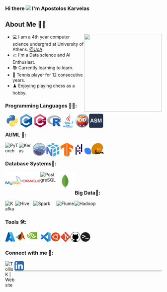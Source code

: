 
### Hi there <img src="https://github.com/TheDudeThatCode/TheDudeThatCode/blob/master/Assets/Hi.gif" width="20"> I'm Apostolos Karvelas

## About Me 👨‍🎓
<p><img align="right" src="images/giphy.gif" width="250" height="250" /></p>

- 💻 I am a 4th year computer science undergrad at University of Athens. [@UoA].
- 📈 I'm a Data science and AI Enthusiast.
- 📚 Currently learning to learn.
- 🎾 Tennis player for 12 consecutive years.
- ♟️  Enjoying playing chess as a hobby. 

### Programming Languages 👨‍💻:

<img align="left" alt="Python" width="45px" src="https://github.com/devicons/devicon/blob/master/icons/python/python-original.svg" />
<img align="left" alt="C" width="45px" src="https://github.com/devicons/devicon/blob/master/icons/c/c-original.svg" />
<img align="left" alt="Cpp" width="45px" src="https://github.com/devicons/devicon/blob/master/icons/cplusplus/cplusplus-original.svg" />
<img align="left" alt="R" width="45px" src="https://github.com/devicons/devicon/blob/master/icons/r/r-original.svg" />
<img align="left" alt="Java" width="45px" src="https://github.com/devicons/devicon/blob/master/icons/java/java-original.svg" />
<img align="left" alt="Prolog" width="45px" src="images/prolog.png" />
<img align="left" alt="Assembly" width="45px" src="images/assembly2.png" />

<br><br>
### AI/ML 🤖:
<img align="left" alt="PyTorch" width="44px" src="https://www.vectorlogo.zone/logos/pytorch/pytorch-icon.svg" />
<img align="left" alt="Keras" width="44px" src="https://upload.wikimedia.org/wikipedia/commons/a/ae/Keras_logo.svg" />
<img align="left" alt="seaborn" width="43px" src="images/seaborn.png" />
<img align="left" alt="numpy" width="45px" src="https://github.com/devicons/devicon/blob/master/icons/numpy/numpy-original.svg" />
<img align="left" alt="tensorflow" width="45px" src="https://github.com/devicons/devicon/blob/master/icons/tensorflow/tensorflow-original.svg" />
<img align="left" alt="pandas" width="32px" src="images/pandas.png" />
<img align="left" alt="scikit-learn" width="70px" src="images/scikit-learn.png" />

<br><br>
### Database Systems💾:
<img align="left" alt="MySQL" width="55px" src="https://github.com/devicons/devicon/blob/master/icons/mysql/mysql-original-wordmark.svg" />
<img align="left" alt="Oracle" width="58px" src="https://github.com/devicons/devicon/blob/master/icons/oracle/oracle-original.svg" />
<img align="left" alt="PostgreSQL" width="53px" src="https://upload.wikimedia.org/wikipedia/commons/2/29/Postgresql_elephant.svg" />
<img align="left" alt="MongoDB" width="58px" src="images/mongo2.svg" />

<br><br>
### Big Data💽:
<img align="left" alt="Kafka" width="32px" src="https://upload.wikimedia.org/wikipedia/commons/0/05/Apache_kafka.svg" />
<img align="left" alt="Hive" width="58px" src="https://upload.wikimedia.org/wikipedia/commons/b/bb/Apache_Hive_logo.svg" />
<img align="left" alt="Spark" width="75px" src="https://upload.wikimedia.org/wikipedia/commons/f/f3/Apache_Spark_logo.svg" />
<img align="left" alt="Flume" width="58px" src="https://flume.apache.org/_static/flume-logo.png" />
<img align="left" alt="Hadoop" width="72px" src="https://seeklogo.com/images/H/hadoop-logo-D36814CB84-seeklogo.com.png" />

<br><br>
### Tools 🛠️:
<img align="left" alt="Azure" width="32px" src="https://github.com/devicons/devicon/blob/master/icons/azure/azure-original.svg" />
<img align="left" alt="MATLAB" width="32px" src="./images/matlab.png" />
<img align="left" alt="CUDA" width="50px" src="./images/cuda2.png" />
<img align="left" alt="Visual Studio Code" width="32px" src="./images/vscode.png" />
<img align="left" alt="Linux" width="32px" src="./images/ubuntu3.png" />
<img align="left" alt="Git" width="32px" src="./images/git.png" />
<img align="left" alt="GitHub" width="32px" src="./images/github.png" />
<img align="left" alt="Terminal" width="32px" src="./images/terminal.png" />

<br><br>
### Connect with me 🔗:
[<img align="left" alt="TollisK | Website" width="30px" src="https://img.icons8.com/stickers/344/globe.png" />][website]
[<img align="left" alt="TollisK | LinkedIn" width="30px" src="/images/linkedin2.png" />][linkedin]

<br />

---


[@UoA]: https://www.di.uoa.gr/
[website]: https://tollisk.github.io/portfolio/
[linkedin]: https://www.linkedin.com/in/apostolos-karvelas-91279b192/
